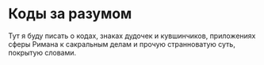# Коды за разумом
Тут я буду писать о кодах, знаках дудочек и кувшинчиков, приложениях сферы Римана к сакральным делам и прочую странноватую суть, покрытую словами. 
